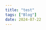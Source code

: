 ```yaml
---
title: "test"
tags: ["Blog"]
date: 2024-07-22
---
```

<script>
  // 使用 addEventListener 方法來綁定載入事件
  window.addEventListener('load', function() {
      alert('Hello! This is a JavaScript example.');
  });
</script>
